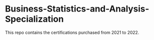 # Business-Statistics-and-Analysis-Specialization
This repo contains the certifications purchased from 2021 to 2022.
